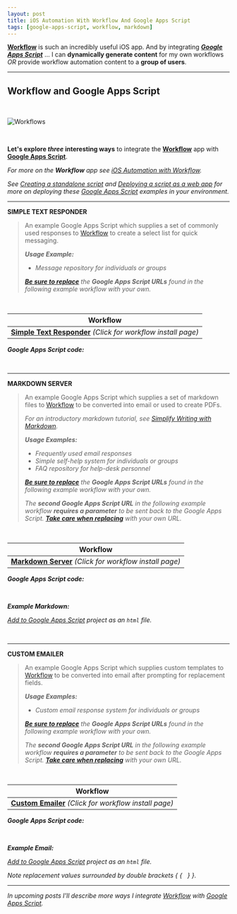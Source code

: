 ```yaml
---
layout: post
title: iOS Automation With Workflow And Google Apps Script
tags: [google-apps-script, workflow, markdown]
---
```


**[Workflow](https://workflow.is/)** is such an incredibly useful iOS app.  And by integrating ***[Google Apps Script](https://www.google.com/script/start/)*** ... I can **dynamically generate content** for my own workflows *OR* provide workflow automation content to a **group of users**.

---

## Workflow and Google Apps Script

<br>

![Workflows]({{site.baseurl}}/images/2015-12-16-workflows.png)

<br>

**Let's explore _three_ interesting ways** to integrate the **[Workflow](https://workflow.is/)** app with **[Google Apps Script](https://www.google.com/script/start/)**.

<i class="fa fa-hand-o-right"></i> *For more on the __Workflow__ app see [iOS Automation with Workflow](https://techstreams.github.io/2015/04/06/ios-automation-with-workflow/).*

<i class="fa fa-hand-o-right"></i> *See [Creating a standalone script](https://developers.google.com/apps-script/guides/standalone#creating_a_standalone_script) and  [Deploying a script as a web app](https://developers.google.com/apps-script/guides/web#deploying_a_script_as_a_web_app) for more on deploying these [Google Apps Script](https://www.google.com/script/start/) examples in your environment.*


---


**SIMPLE TEXT RESPONDER**

> An example Google Apps Script which supplies a set of commonly used responses to [Workflow](https://workflow.is/) to create a select list for quick messaging.
>
> *__Usage Example:__*
>
> * *Message repository for individuals or groups*
>
>  <i class="fa fa-exclamation-circle"></i> *__[Be sure to replace]({{site.baseurl}}/howto/replace-workflow-urls/)__ the __Google Apps Script URLs__ found in the following example workflow with your own.*

<br>


| Workflow |
| :--------: | 
| **[<i class="fa fa-refresh"></i> Simple Text Responder](https://workflow.is/workflows/9c64caff3a5147fbaba0e724f6057697)** *(Click for workflow install page)*  |


***Google Apps Script code:***

<script src="https://gist.github.com/techstreams/ba6e8216cbc8ed1c4008.js"></script>

<br>


---


**MARKDOWN SERVER**

> An example Google Apps Script which supplies a set of markdown files to [Workflow](https://workflow.is/) to be converted into email or used to create PDFs.
>
> <i class="fa fa-hand-o-right"></i> *For an introductory markdown tutorial, see [Simplify Writing with Markdown](https://techstreams.github.io/2015/09/21/simplify-writing-with-markdown/).*
>
> *__Usage Examples:__*
> 
> * *Frequently used email responses*
> * *Simple self-help system for individuals or groups*
> * *FAQ repository for help-desk personnel*
>
>  <i class="fa fa-exclamation-circle"></i> *__[Be sure to replace]({{site.baseurl}}/howto/replace-workflow-urls/)__ the __Google Apps Script URLs__ found in the following example workflow with your own.*
>
> <i class="fa fa-exclamation-circle"></i> *The __second Google Apps Script URL__ in the following example workflow __requires a parameter__ to be sent back to the Google Apps Script.  __[Take care when replacing]({{site.baseurl}}/howto/replace-workflow-urls/)__ with your own URL.*

<br>

| Workflow |
| :--------: | 
| **[<i class="fa fa-refresh"></i> Markdown Server](https://workflow.is/workflows/ab40993f4b0e480298b26d70746c4ab4)** *(Click for workflow install page)*  |


***Google Apps Script code:***

<script src="https://gist.github.com/techstreams/ed07d47d83cb5649ed59.js"></script>

<br>

***Example Markdown:*** 

<i class="fa fa-hand-o-right"></i>  *[Add to Google Apps Script](https://developers.google.com/apps-script/managing_projects#managing-files-in-a-project) project as an `html` file.*

<script src="https://gist.github.com/techstreams/320c77e7b9a6f003fb4a.js"></script>

<br>

---


**CUSTOM EMAILER**

> An example Google Apps Script which supplies custom templates to [Workflow](https://workflow.is/) to be converted into email after prompting for replacement fields.
>
> *__Usage Examples:__*  
> 
> * *Custom email response system for individuals or groups*
>
>  <i class="fa fa-exclamation-circle"></i> *__[Be sure to replace]({{site.baseurl}}/howto/replace-workflow-urls/)__ the __Google Apps Script URLs__ found in the following example workflow with your own.*
>
> <i class="fa fa-exclamation-circle"></i> *The __second Google Apps Script URL__ in the following example workflow __requires a parameter__ to be sent back to the Google Apps Script.  __[Take care when replacing]({{site.baseurl}}/howto/replace-workflow-urls/)__ with your own URL.*

<br>

| Workflow |
| :--------: | 
| **[<i class="fa fa-refresh"></i> Custom Emailer](https://workflow.is/workflows/0bf7075d811a4cdeabee749ca645568e)** *(Click for workflow install page)*  |


***Google Apps Script code:*** 

<script src="https://gist.github.com/techstreams/ed07d47d83cb5649ed59.js"></script>

<br>

***Example Email:***

<i class="fa fa-hand-o-right"></i> *[Add to Google Apps Script](https://developers.google.com/apps-script/managing_projects#managing-files-in-a-project) project as an `html` file.*

<i class="fa fa-hand-o-right"></i> *Note replacement values surrounded by double brackets  &#123; &#123; &nbsp;  &#125; &#125;.*

<script src="https://gist.github.com/techstreams/475710470e6a2ea98c13.js"></script>

---

<i class="fa fa-hand-o-right"></i> *In upcoming posts I'll describe more ways I integrate [Workflow](https://workflow.is/) with [Google Apps Script](https://www.google.com/script/start/).*
















